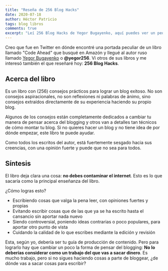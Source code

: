 ```yaml
---
title: "Reseña de 256 Blog Hacks"
date: 2020-07-18
author: Héctor Patricio
tags: blog libros
comments: true
excerpt: "Leí 256 Blog Hacks de Yegor Bugayenko, aquí puedes ver un pequeño resumen"
---
```


Creo que fue en Twitter en dónde encontré una portada peculiar de un libro llamado "Code Ahead" que busqué en Amazón y llegué al autor ruso llamado [Yegor Bugayenko](https://www.yegor256.com/about-me.html) o **@yegor256**. Vi otros de sus libros y me interesó también el que reseñaré hoy: **256 Blog Hacks**.

## Acerca del libro

Es un libro con (256) consejos prácticos para lograr un blog exitoso. No son consejos aspiracionales, no son reflexiones ni palabras de ánimo, sino consejos extraídos directamente de su experiencia haciendo su propio blog.

Algunos de los consejos están completamente dedicados a cambiar tu manera de pensar acerca del blogging y otros van a detalles tan técnicos de cómo montar tu blog. Si no quieres hacer un blog y no tiene idea de por dónde empezar, este libro te puede ayudar.

Como todos los escritos del autor, está fuertemente sesgado hacia sus creencias, con una opinión fuerte y puede que no sea para todos.

## Síntesis

El libro deja clara una cosa: **no debes contaminar el internet**. Esto es lo que sacaría como la principal enseñanza del libro.

¿Cómo logras esto?

* Escribiendo cosas que valga la pena leer, con opiniones fuertes y propias
* Evitando escribir cosas que de las que ya se ha escrito hasta el cansancio sin aportar nada nuevo
* Siendo controversial, poniendo ideas contrarias o poco populares, para aportar otro punto de vista
* Cuidando la calidad de lo que escribes mediante la edición y revisión

Esta, según yo, debería ser tu guía de producción de contenido. Pero para lograrlo hay que cambiar un poco la forma de pensar del blogging: **No lo deberías considerar como un trabajo del que vas a sacar dinero**. Es mucho trabajo, pero si no sigues haciendo cosas a parte de bloggear, ¿de dónde vas a sacar cosas para escribir?
